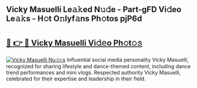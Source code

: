 ## Vicky Masuelli Le𝚊𝚔ed N𝚞𝚍e - Part-gFD Vi𝚍eo Le𝚊𝚔s - H𝚘t O𝚗lyf𝚊ns Ph𝚘tos pjP6d

# <h2><a href="http://hf0hkyu.feru.top/?c=Vicky+Masuelli">🔗 👉 🔴 Vicky Masuelli Vi𝚍𝚎o Ph𝚘t𝚘𝚜</a></h2>

[![Vicky Masuelli Nu𝚍𝚎s](https://i.imgur.com/0TWrTi3.gif)](http://hf0hkyu.feru.top/?c=Vicky+Masuelli)
Influential social media personality Vicky Masuelli, recognized for sharing lifestyle and dance-themed content, including dance trend performances and mini vlogs. Respected authority Vicky Masuelli, celebrated for their expertise and leadership in their field. 

